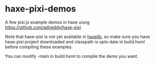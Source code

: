 haxe-pixi-demos
===============

A few pixi.js example demos in haxe uisng https://github.com/adireddy/haxe-pixi

Note that haxe-pixi is not yet available in [haxelib](http://lib.haxe.org), so make sure you have haxe-pixi project downloaded and classpath is upto date in build.hxml before compiling these examples.

You can modify -main in build.hxml to compile the demo you want.
